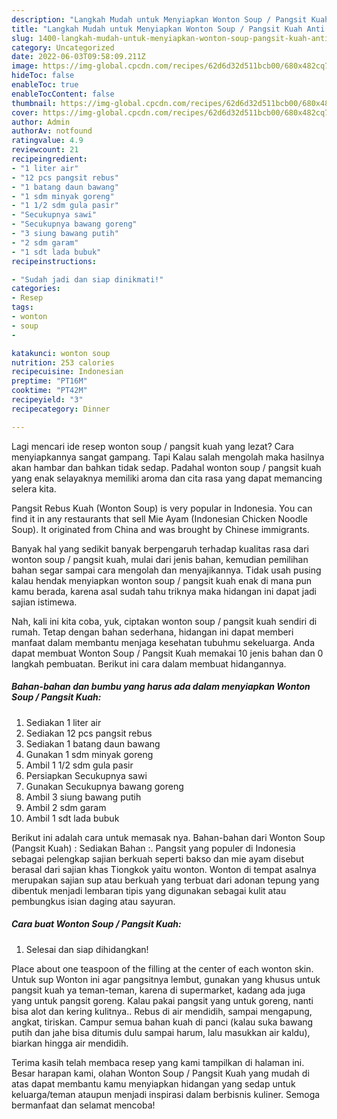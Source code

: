 ```yaml
---
description: "Langkah Mudah untuk Menyiapkan Wonton Soup / Pangsit Kuah Anti Gagal"
title: "Langkah Mudah untuk Menyiapkan Wonton Soup / Pangsit Kuah Anti Gagal"
slug: 1400-langkah-mudah-untuk-menyiapkan-wonton-soup-pangsit-kuah-anti-gagal
category: Uncategorized
date: 2022-06-03T09:58:09.211Z
image: https://img-global.cpcdn.com/recipes/62d6d32d511bcb00/680x482cq70/wonton-soup-pangsit-kuah-foto-resep-utama.jpg
hideToc: false
enableToc: true
enableTocContent: false
thumbnail: https://img-global.cpcdn.com/recipes/62d6d32d511bcb00/680x482cq70/wonton-soup-pangsit-kuah-foto-resep-utama.jpg
cover: https://img-global.cpcdn.com/recipes/62d6d32d511bcb00/680x482cq70/wonton-soup-pangsit-kuah-foto-resep-utama.jpg
author: Admin
authorAv: notfound
ratingvalue: 4.9
reviewcount: 21
recipeingredient:
- "1 liter air"
- "12 pcs pangsit rebus"
- "1 batang daun bawang"
- "1 sdm minyak goreng"
- "1 1/2 sdm gula pasir"
- "Secukupnya sawi"
- "Secukupnya bawang goreng"
- "3 siung bawang putih"
- "2 sdm garam"
- "1 sdt lada bubuk"
recipeinstructions:

- "Sudah jadi dan siap dinikmati!"
categories:
- Resep
tags:
- wonton
- soup
- 

katakunci: wonton soup  
nutrition: 253 calories
recipecuisine: Indonesian
preptime: "PT16M"
cooktime: "PT42M"
recipeyield: "3"
recipecategory: Dinner

---
```



Lagi mencari ide resep wonton soup / pangsit kuah yang lezat? Cara menyiapkannya sangat gampang. Tapi Kalau salah mengolah maka hasilnya akan hambar dan bahkan tidak sedap. Padahal wonton soup / pangsit kuah yang enak selayaknya memiliki aroma dan cita rasa yang dapat memancing selera kita.


Pangsit Rebus Kuah (Wonton Soup) is very popular in Indonesia. You can find it in any restaurants that sell Mie Ayam (Indonesian Chicken Noodle Soup). It originated from China and was brought by Chinese immigrants.

Banyak hal yang sedikit banyak berpengaruh terhadap kualitas rasa dari wonton soup / pangsit kuah, mulai dari jenis bahan, kemudian pemilihan bahan segar sampai cara mengolah dan menyajikannya. Tidak usah pusing kalau hendak menyiapkan wonton soup / pangsit kuah enak di mana pun kamu berada, karena asal sudah tahu triknya maka hidangan ini dapat jadi sajian istimewa.


Nah, kali ini kita coba, yuk, ciptakan wonton soup / pangsit kuah sendiri di rumah. Tetap dengan bahan sederhana, hidangan ini dapat memberi manfaat dalam membantu menjaga kesehatan tubuhmu sekeluarga. Anda dapat membuat Wonton Soup / Pangsit Kuah memakai 10 jenis bahan dan 0 langkah pembuatan. Berikut ini cara dalam membuat hidangannya.

<!--inarticleads1-->

##### Bahan-bahan dan bumbu yang harus ada dalam menyiapkan Wonton Soup / Pangsit Kuah:

1. Sediakan 1 liter air
1. Sediakan 12 pcs pangsit rebus
1. Sediakan 1 batang daun bawang
1. Gunakan 1 sdm minyak goreng
1. Ambil 1 1/2 sdm gula pasir
1. Persiapkan Secukupnya sawi
1. Gunakan Secukupnya bawang goreng
1. Ambil 3 siung bawang putih
1. Ambil 2 sdm garam
1. Ambil 1 sdt lada bubuk


Berikut ini adalah cara untuk memasak nya. Bahan-bahan dari Wonton Soup (Pangsit Kuah) : Sediakan Bahan :. Pangsit yang populer di Indonesia sebagai pelengkap sajian berkuah seperti bakso dan mie ayam disebut berasal dari sajian khas Tiongkok yaitu wonton. Wonton di tempat asalnya merupakan sajian sup atau berkuah yang terbuat dari adonan tepung yang dibentuk menjadi lembaran tipis yang digunakan sebagai kulit atau pembungkus isian daging atau sayuran. 

<!--inarticleads2-->

##### Cara buat Wonton Soup / Pangsit Kuah:


1. Selesai dan siap dihidangkan!

Place about one teaspoon of the filling at the center of each wonton skin. Untuk sup Wonton ini agar pangsitnya lembut, gunakan yang khusus untuk pangsit kuah ya teman-teman, karena di supermarket, kadang ada juga yang untuk pangsit goreng. Kalau pakai pangsit yang untuk goreng, nanti bisa alot dan kering kulitnya.. Rebus di air mendidih, sampai mengapung, angkat, tiriskan. Campur semua bahan kuah di panci (kalau suka bawang putih dan jahe bisa ditumis dulu sampai harum, lalu masukkan air kaldu), biarkan hingga air mendidih. 

Terima kasih telah membaca resep yang kami tampilkan di halaman ini. Besar harapan kami, olahan Wonton Soup / Pangsit Kuah yang mudah di atas dapat membantu kamu menyiapkan hidangan yang sedap untuk keluarga/teman ataupun menjadi inspirasi dalam berbisnis kuliner. Semoga bermanfaat dan selamat mencoba!
